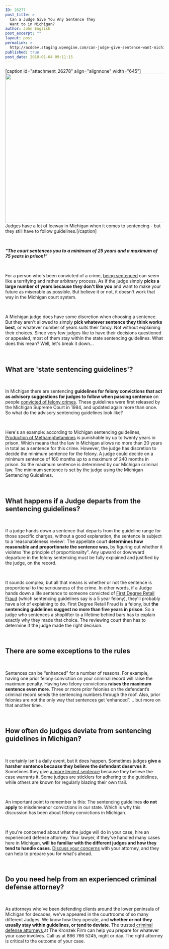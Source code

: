 ```yaml
---
ID: 26277
post_title: >
  Can a Judge Give You Any Sentence They
  Want to in Michigan?
author: John English
post_excerpt: ""
layout: post
permalink: >
  http://acddev.staging.wpengine.com/can-judge-give-sentence-want-michigan.html
published: true
post_date: 2018-01-04 09:11:15
---
```

[caption id="attachment_26278" align="alignnone" width="645"]<img class=" wp-image-26278" src="http://acddev.staging.wpengine.com/wp-content/uploads/2018/01/canstockphoto14299671-300x220.jpg" alt="" width="645" height="473" /> Judges have a lot of leeway in Michigan when it comes to sentencing - but they still have to follow guidelines.[/caption]

&nbsp;

<b><i>"The court sentences you to a minimum of 25 years and a </i></b><b><i>maximum of 75 years in prison!"</i></b>

&nbsp;

<span style="font-weight: 400;">For a person who's been convicted of a crime, </span><a href="http://acddev.staging.wpengine.com/sentencing-options.html"><span style="font-weight: 400;">being sentenced</span></a><span style="font-weight: 400;"> can seem like a terrifying and rather arbitrary process. As if the judge simply </span><b>picks a large number of years because they don't like you</b><span style="font-weight: 400;"> and want to make your future as miserable as possible. But believe it or not, it doesn't work that way in the Michigan court system. </span>

&nbsp;

<span style="font-weight: 400;">A Michigan judge does have some discretion when choosing a sentence. But they aren't allowed to simply </span><b>pick whatever sentence they think works best</b><span style="font-weight: 400;">, or whatever number of years suits their fancy. Not without explaining their choices. Since very few judges like to have their decisions questioned or appealed, most of them stay within the state sentencing guidelines. What does this mean? Well, let's break it down…</span>

&nbsp;
<h2><b>What are 'state sentencing guidelines'?</b></h2>
&nbsp;

<span style="font-weight: 400;">In Michigan there are sentencing </span><b>guidelines for felony convictions that act as advisory suggestions for judges to follow when passing sentence</b><span style="font-weight: 400;"> on people </span><a href="https://acddev.staging.wpengine.com/felony-information.html"><span style="font-weight: 400;">convicted of felony crimes</span></a><span style="font-weight: 400;">. These guidelines were first released by the Michigan Supreme Court in 1984, and updated again more than once. So what do the advisory sentencing guidelines look like?</span>

&nbsp;

<span style="font-weight: 400;">Here's an example: according to Michigan sentencing guidelines, </span><a href="https://acddev.staging.wpengine.com/methamphetamine.html"><span style="font-weight: 400;">Production of Methamphetamines</span></a><span style="font-weight: 400;"> is punishable by up to twenty years in prison. Which means that the law in Michigan allows no more than 20 years in total as a sentence for this crime. However, the judge has discretion to decide the minimum sentence for the felony. A judge could decide on a minimum sentence of 160 months up to a maximum of 240 months in prison. So the maximum sentence is determined by our Michigan criminal law. The minimum sentence is set by the judge using the Michigan Sentencing Guidelines. </span>

&nbsp;
<h2><b>What happens if a Judge departs from the sentencing guidelines?</b></h2>
&nbsp;

<span style="font-weight: 400;">If a judge hands down a sentence that departs from the guideline range for those specific charges, without a good explanation, the sentence is subject to a 'reasonableness review'. The appellate court </span><b>determines how reasonable and proportionate the sentence was</b><span style="font-weight: 400;">, by figuring out whether it violates 'the principle of proportionality". Any upward or downward departure in the felony sentencing must be fully explained and justified by the judge, on the record. </span>

&nbsp;

<span style="font-weight: 400;">It sounds complex, but all that means is whether or not the sentence is proportional to the seriousness of the crime. In other words, if a Judge hands down a life sentence to someone convicted of </span><a href="http://acddev.staging.wpengine.com/theft-charges.html"><span style="font-weight: 400;">First Degree Retail Fraud</span></a><span style="font-weight: 400;"> (which sentencing guidelines say is a 5 year felony), they'll probably have a lot of explaining to do. First Degree Retail Fraud is a felony, but </span><b>the sentencing guidelines suggest no more than five years in prison</b><span style="font-weight: 400;">. So a judge who sentences a shoplifter to a lifetime behind bars has to explain exactly why they made that choice. The reviewing court then has to determine if the judge made the right decision.</span>

&nbsp;
<h2><b>There are some exceptions to the rules</b></h2>
&nbsp;

<span style="font-weight: 400;">Sentences can be “enhanced” for a number of reasons. For example, having one prior felony conviction on your criminal record will raise the maximum penalty. Having two felony convictions </span><b>raises the maximum sentence even more</b><span style="font-weight: 400;">. Three or more prior felonies on the defendant’s criminal record sends the sentencing numbers through the roof. Also, prior felonies are not the only way that sentences get ‘enhanced”. .. but more on that another time.</span>

&nbsp;
<h2><b>How often do judges deviate from sentencing guidelines in Michigan?</b></h2>
&nbsp;

<span style="font-weight: 400;">It certainly isn't a daily event, but it does happen. Sometimes judges </span><b>give a harsher sentence because they believe the defendant deserves it</b><span style="font-weight: 400;">. Sometimes they give </span><a href="https://acddev.staging.wpengine.com/hyta-sentencing.html"><span style="font-weight: 400;">a more lenient sentence</span></a> <span style="font-weight: 400;">because they believe the case warrants it. Some judges are sticklers for adhering to the guidelines, while others are known for regularly blazing their own trail. </span>

&nbsp;

<span style="font-weight: 400;">An important point to remember is this: The sentencing guidelines </span><b>do not apply</b><span style="font-weight: 400;"> to misdemeanor convictions in our state. Which is why this discussion has been about felony convictions in Michigan. </span>

&nbsp;

<span style="font-weight: 400;">If you're concerned about what the judge will do in your case, hire an experienced defense attorney. Your lawyer, if they've handled many cases here in Michigan, </span><b>will be familiar with the different judges and how they tend to handle cases</b><span style="font-weight: 400;">. </span><a href="https://acddev.staging.wpengine.com/contact-us.html"><span style="font-weight: 400;">Discuss your concerns</span></a><span style="font-weight: 400;"> with your attorney, and they can help to prepare you for what's ahead.</span>

&nbsp;
<h2><b>Do you need help from an experienced criminal defense attorney?</b></h2>
&nbsp;

<span style="font-weight: 400;">As attorneys who've been defending clients around the lower peninsula of Michigan for decades, we've appeared in the courtrooms of so many different Judges. We know how they operate, and </span><b>whether or not they usually stay within guidelines, or tend to deviate</b><span style="font-weight: 400;">. The trusted</span><a href="https://acddev.staging.wpengine.com/trial-attorneys.html"><span style="font-weight: 400;"> criminal defense attorneys </span></a><span style="font-weight: 400;">at The Kronzek Firm can help you prepare for whatever your case involves. Call us at 866 766 5245, night or day. The right attorney is critical to the outcome of your case.   </span>

&nbsp;